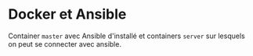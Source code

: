 # Docker et Ansible

Container `master` avec Ansible d'installé et containers `server` sur lesquels on peut se connecter avec ansible.